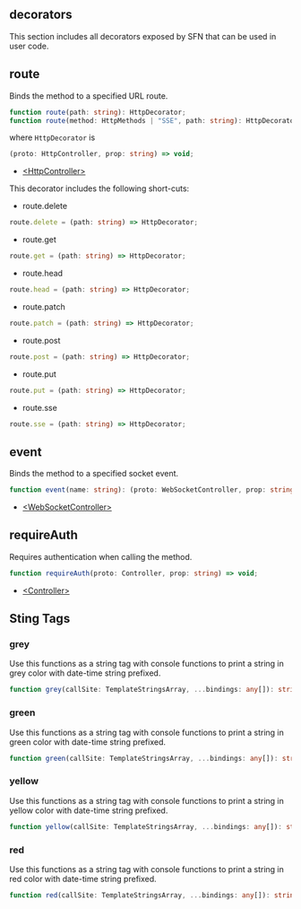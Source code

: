 <!-- title: decorators; order: 16 -->

## decorators

This section includes all decorators exposed by SFN that can be used in user
code.

## route

Binds the method to a specified URL route.

```ts
function route(path: string): HttpDecorator;
function route(method: HttpMethods | "SSE", path: string): HttpDecorator;
```

where `HttpDecorator` is

```ts
(proto: HttpController, prop: string) => void;
```

- [\<HttpController\>](./HttpController)

This decorator includes the following short-cuts:

- route.delete

```ts
route.delete = (path: string) => HttpDecorator;
```

- route.get

```ts
route.get = (path: string) => HttpDecorator;
```

- route.head

```ts
route.head = (path: string) => HttpDecorator;
```

- route.patch

```ts
route.patch = (path: string) => HttpDecorator;
```

- route.post

```ts
route.post = (path: string) => HttpDecorator;
```

- route.put

```ts
route.put = (path: string) => HttpDecorator;
```

- route.sse

```ts
route.sse = (path: string) => HttpDecorator;
```

## event

Binds the method to a specified socket event.

```ts
function event(name: string): (proto: WebSocketController, prop: string) => void;
```

- [\<WebSocketController\>](./WebSocketController)

## requireAuth

Requires authentication when calling the method.

```ts
function requireAuth(proto: Controller, prop: string) => void;
```

- [\<Controller\>](./Controller)

## Sting Tags

### grey

Use this functions as a string tag with console functions to print a string
in grey color with date-time string prefixed.

```ts
function grey(callSite: TemplateStringsArray, ...bindings: any[]): string;
```

### green

Use this functions as a string tag with console functions to print a string
in green color with date-time string prefixed.

```ts
function green(callSite: TemplateStringsArray, ...bindings: any[]): string;
```

### yellow

Use this functions as a string tag with console functions to print a string
in yellow color with date-time string prefixed.

```ts
function yellow(callSite: TemplateStringsArray, ...bindings: any[]): string;
```

### red

Use this functions as a string tag with console functions to print a string
in red color with date-time string prefixed.

```ts
function red(callSite: TemplateStringsArray, ...bindings: any[]): string;
```
